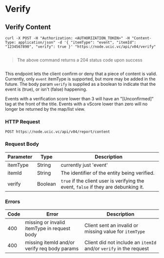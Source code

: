 # Verify

## Verify Content

```shell
curl -X POST -H "Authorization: <AUTHORIZATION_TOKEN>" -H "Content-Type: application/json" -d '{ "itemType": "event", "itemId": "1234567890", "verify": true }' "https://node.ucic.vc/api/v04/verify"
```
```javascript

```

> The above command returns a 204 status code upon success

```json

```

This endpoint lets the client confirm or deny that a piece of content is valid. Currently, only `event` itemType is supported, but more may be added in the future. The body param `verify` is supplied as a boolean to indicate that the event is (true), or isn't (false) happening.   

Events with a verification score lower than 3 will have an "[Unconfirmed]" tag at the front of the title. Events with a vScore lower than zero will no longer be returned by the map/list view.

### HTTP Request

`POST https://node.ucic.vc/api/v04/report/content`

### Request Body

| Parameter | Type    | Description                              |
| --------- | ------- | ---------------------------------------- |
| itemType  | String  | currently just 'event'                   |
| itemId    | String  | The identifier of the entity being verified. |
| verify    | Boolean | `true` if the client user is verifying the event, `false` if they are debunking it. |

### Errors

| Code | Error                                    | Description                              |
| ---- | ---------------------------------------- | ---------------------------------------- |
| 400  | missing or invalid itemType in request body | Client sent an invalid or missing value for `itemType` |
| 400  | missing itemId and/or verify req body params | Client did not include an `itemId` and/or `verify` in the request |


